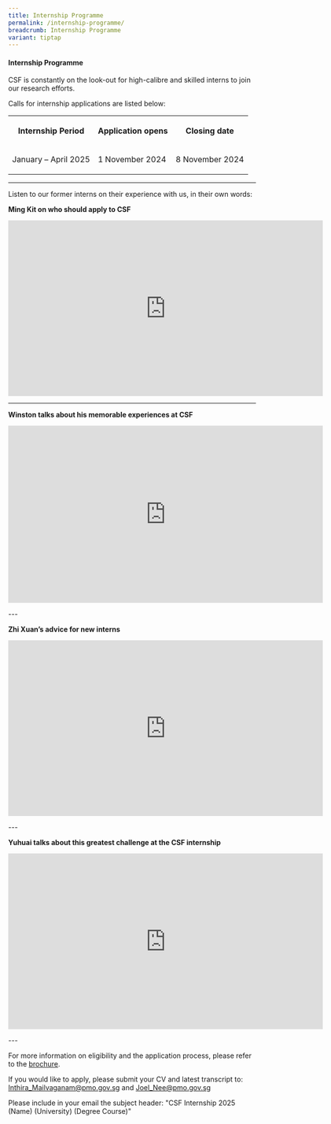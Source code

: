 ```yaml
---
title: Internship Programme
permalink: /internship-programme/
breadcrumb: Internship Programme
variant: tiptap
---
```

<h4><strong>Internship Programme</strong></h4>
<p>CSF is constantly on the look-out for high-calibre and skilled interns
to join our research efforts.</p>
<p>Calls for internship applications are listed below:</p>
<table style="minWidth: 75px">
<colgroup>
<col>
<col>
<col>
</colgroup>
<tbody>
<tr>
<th rowspan="1" colspan="1">
<p>Internship Period</p>
</th>
<th rowspan="1" colspan="1">
<p>Application opens</p>
</th>
<th rowspan="1" colspan="1">
<p>Closing date</p>
</th>
</tr>
<tr>
<td rowspan="1" colspan="1">
<p>January – April 2025</p>
</td>
<td rowspan="1" colspan="1">
<p>1 November 2024</p>
</td>
<td rowspan="1" colspan="1">
<p>8 November 2024</p>
</td>
</tr>
</tbody>
</table>
<hr>
<p>Listen to our former interns on their experience with us, in their own
words:</p>
<p><strong>Ming Kit on who should apply to CSF</strong>
</p>
<div class="iframe-wrapper">
<iframe height="357" width="640" allowfullscreen="true" frameborder="0" src="https://player.vimeo.com/video/185296342"></iframe>
</div>
<hr>
<p><strong>Winston talks about his memorable experiences at CSF</strong>
</p>
<div class="iframe-wrapper">
<iframe height="360" width="640" allowfullscreen="true" frameborder="0" src="https://player.vimeo.com/video/194625983"></iframe>
</div>
<p>---</p>
<p><strong>Zhi Xuan’s advice for new interns</strong>
</p>
<div class="iframe-wrapper">
<iframe height="357" width="640" allowfullscreen="true" frameborder="0" src="https://player.vimeo.com/video/185298228"></iframe>
</div>
<p>---</p>
<p><strong>Yuhuai talks about this greatest challenge at the CSF internship</strong>
</p>
<div class="iframe-wrapper">
<iframe height="357" width="640" allowfullscreen="true" frameborder="0" src="https://player.vimeo.com/video/185292860"></iframe>
</div>
<p>---</p>
<p>For more information on eligibility and the application process, please
refer to the <a href="/files/media-centre/CSF_Internship_Brochure__Summer_2025_.pdf" rel="noopener nofollow" target="_blank">brochure</a>.</p>
<p>If you would like to apply, please submit your CV and latest transcript
to: <a href="mailto:Inthira_Mailvaganam@pmo.gov.sg" rel="noopener noreferrer nofollow" target="_blank">Inthira_Mailvaganam@pmo.gov.sg</a> and
<a href="mailto:Joel_Nee@pmo.gov.sg" rel="noopener noreferrer nofollow" target="_blank">Joel_Nee@pmo.gov.sg</a>
</p>
<p>Please include in your email the subject header: "CSF Internship 2025
(Name) (University) (Degree Course)"</p>